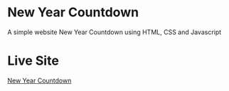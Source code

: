 # New Year Countdown
A simple website New Year Countdown using HTML, CSS and Javascript

# Live Site
[New Year Countdown](https://new-year-countdown.onrender.com/)

